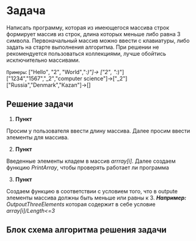 # Задача
 Написать программу, которая из имеющегося массива строк формирует массив из строк, длина которых
меньше либо равна 3 символа. Первоначальный массив можно ввести с клавиатуры, либо задать на старте
выполнения алгоритма. При решении не рекомендуется пользоваться коллекциями, лучше обойтись исключительно массивами.

`Примеры`:
["Hello"‚ "2"‚ "World"‚":_)"]-> ["2"‚ ":_)"]
["1234","1567","_2"‚"computer scіепсе"]->["_2"] 
["Russia","Denmark","Каzап"]->[]
## Решение задачи 
1. **Пункт**

Просим у пользователя  ввести длину массива. Далее просим ввести элементы для массива.

2. **Пункт**

Введенные элементы кладем в массив _arrray[i]_.
Далее создаем функцию _PrintArray_, чтобы проверять работает ли программа

3. **Пункт** 

Создаем функцию в соответствии с условием того, что в outpute элементы массива должны быть меньше или равны к 3. ***Например:*** _OutpoutThreeElements_ которая содержит в себе условие _array[i]/Length<=3_

## Блок схема алгоритма решения задачи 